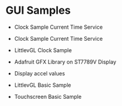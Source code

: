 # GUI Samples


* Clock Sample Current Time Service


* Clock Sample Current Time Service


* LittlevGL Clock Sample


* Adafruit GFX Library on ST7789V Display


* Display accel values


* LittlevGL Basic Sample


* Touchscreen Basic Sample
